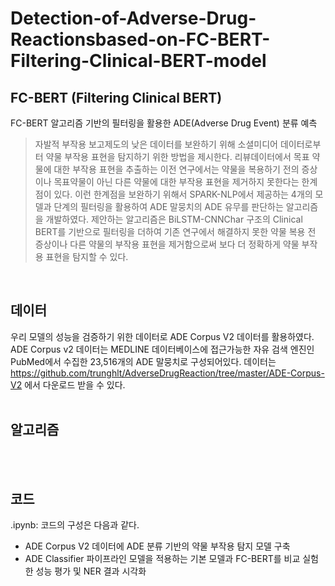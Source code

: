 # Detection-of-Adverse-Drug-Reactionsbased-on-FC-BERT-Filtering-Clinical-BERT-model

## FC-BERT (Filtering Clinical BERT)
FC-BERT 알고리즘 기반의 필터링을 활용한 ADE(Adverse Drug Event) 분류 예측
> 자발적 부작용 보고제도의 낮은 데이터를 보완하기 위해 소셜미디어 데이터로부터 약물 부작용 표현을 탐지하기 위한 방법을 제시한다. 
> 리뷰데이터에서 목표 약물에 대한 부작용 표현을 추출하는 이전 연구에서는 약물을 복용하기 전의 증상이나 
> 목표약물이 아닌 다른 약물에 대한 부작용 표현을 제거하지 못한다는 한계점이 있다. 이런 한계점을 보완하기 위해서 
> SPARK-NLP에서 제공하는 4개의 모델과 단계의 필터링을 활용하여 ADE 말뭉치의 ADE 유무를 판단하는 알고리즘을 개발하였다. 
> 제안하는 알고리즘은 BiLSTM-CNNChar 구조의 Clinical BERT를 기반으로 필터링을 더하여 
> 기존 연구에서 해결하지 못한 약물 복용 전 증상이나 다른 약물의 부작용 표현을 제거함으로써 
> 보다 더 정확하게 약물 부작용 표현을 탐지할 수 있다.
</br>

## 데이터
우리 모델의 성능을 검증하기 위한 데이터로 ADE Corpus V2 데이터를 활용하였다. 
ADE Corpus v2 데이터는 MEDLINE 데이터베이스에 접근가능한 자유 검색 엔진인 
PubMed에서 수집한 23,516개의 ADE 말뭉치로 구성되어있다. 데이터는 
https://github.com/trunghlt/AdverseDrugReaction/tree/master/ADE-Corpus-V2 에서 다운로드 받을 수 있다.
<br></br> 

## 알고리즘

<br></br>

## 코드
.ipynb: 코드의 구성은 다음과 같다.
+ ADE Corpus V2 데이터에 ADE 분류 기반의 약물 부작용 탐지 모델 구축
+ ADE Classifier 파이프라인 모델을 적용하는 기본 모델과 FC-BERT를 비교 실험한 성능 평가 및 NER 결과 시각화
